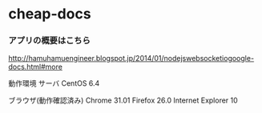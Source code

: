cheap-docs
==========
### アプリの概要はこちら
http://hamuhamuengineer.blogspot.jp/2014/01/nodejswebsocketiogoogle-docs.html#more

動作環境
サーバ
CentOS 6.4

ブラウザ(動作確認済み)
Chrome 31.01
Firefox 26.0
Internet Explorer 10

